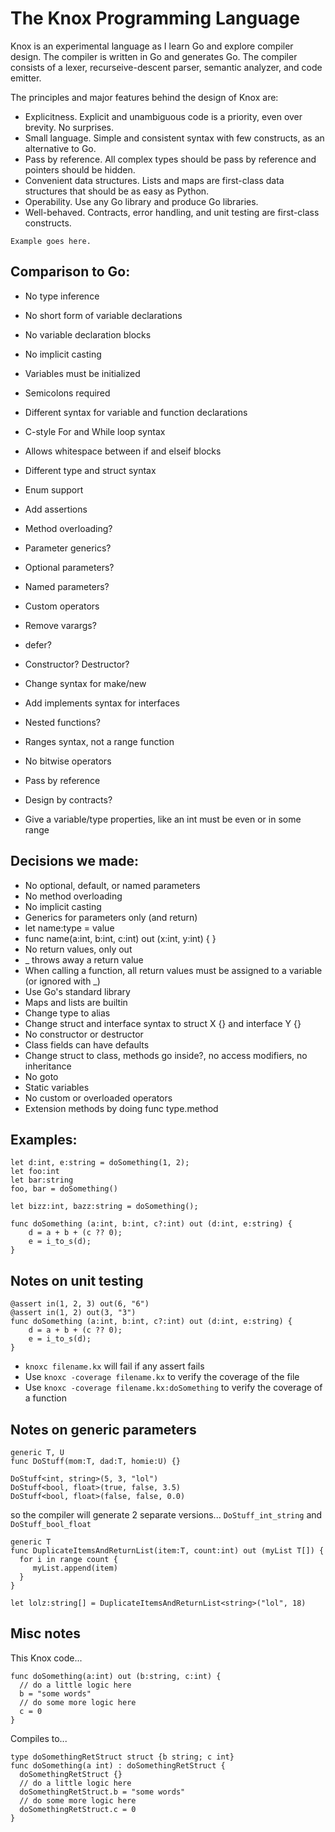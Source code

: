 # The Knox Programming Language

Knox is an experimental language as I learn Go and explore compiler design. The compiler is written in Go and generates Go. The compiler consists of a lexer, recurseive-descent parser, semantic analyzer, and code emitter.

The principles and major features behind the design of Knox are:
 - Explicitness. Explicit and unambiguous code is a priority, even over brevity. No surprises.
 - Small language. Simple and consistent syntax with few constructs, as an alternative to Go.
 - Pass by reference. All complex types should be pass by reference and pointers should be hidden.
 - Convenient data structures. Lists and maps are first-class data structures that should be as easy as Python.
 - Operability. Use any Go library and produce Go libraries.
 - Well-behaved. Contracts, error handling, and unit testing are first-class constructs.

```
Example goes here.
```

## Comparison to Go:
 - No type inference
 - No short form of variable declarations
 - No variable declaration blocks
 - No implicit casting
 - Variables must be initialized
 - Semicolons required
 - Different syntax for variable and function declarations
 - C-style For and While loop syntax
 - Allows whitespace between if and elseif blocks
 - Different type and struct syntax
 - Enum support
 
 
 - Add assertions
 - Method overloading?
 - Parameter generics?
 - Optional parameters?
 - Named parameters?
 - Custom operators
 - Remove varargs?
 - defer?
 - Constructor? Destructor?
 - Change syntax for make/new
 - Add implements syntax for interfaces
 - Nested functions?
 - Ranges syntax, not a range function
 - No bitwise operators
 - Pass by reference
 - Design by contracts?
 - Give a variable/type properties, like an int must be even or in some range


## Decisions we made:
  - No optional, default, or named parameters
  - No method overloading
  - No implicit casting
  - Generics for parameters only (and return)
  - let name:type = value
  - func name(a:int, b:int, c:int) out (x:int, y:int) { }
  - No return values, only out 
  - _ throws away a return value
  - When calling a function, all return values must be assigned to a variable (or ignored with _)
  - Use Go's standard library
  - Maps and lists are builtin
  - Change type to alias
  - Change struct and interface syntax to struct X {} and interface Y {}
  - No constructor or destructor
  - Class fields can have defaults
  - Change struct to class, methods go inside?, no access modifiers, no inheritance 
  - No goto
  - Static variables
  - No custom or overloaded operators
  - Extension methods by doing func type.method


## Examples:

```
let d:int, e:string = doSomething(1, 2);
let foo:int
let bar:string
foo, bar = doSomething()

let bizz:int, bazz:string = doSomething();

func doSomething (a:int, b:int, c?:int) out (d:int, e:string) {
	d = a + b + (c ?? 0);
	e = i_to_s(d);
}
```
## Notes on unit testing
```
@assert in(1, 2, 3) out(6, "6")
@assert in(1, 2) out(3, "3")
func doSomething (a:int, b:int, c?:int) out (d:int, e:string) {
	d = a + b + (c ?? 0);
	e = i_to_s(d);
}
```
 - `knoxc filename.kx` will fail if any assert fails
 - Use `knoxc -coverage filename.kx` to verify the coverage of the file
 - Use `knoxc -coverage filename.kx:doSomething` to verify the coverage of a function

## Notes on generic parameters
```
generic T, U
func DoStuff(mom:T, dad:T, homie:U) {}

DoStuff<int, string>(5, 3, "lol")
DoStuff<bool, float>(true, false, 3.5)
DoStuff<bool, float>(false, false, 0.0)
```
so the compiler will generate 2 separate versions... `DoStuff_int_string` and `DoStuff_bool_float`
```
generic T
func DuplicateItemsAndReturnList(item:T, count:int) out (myList T[]) {
  for i in range count {
     myList.append(item)
  }
}

let lolz:string[] = DuplicateItemsAndReturnList<string>("lol", 18)
```

## Misc notes

This Knox code...
```
func doSomething(a:int) out (b:string, c:int) {
  // do a little logic here
  b = "some words"
  // do some more logic here
  c = 0
}
```
Compiles to...
```
type doSomethingRetStruct struct {b string; c int}
func doSomething(a int) : doSomethingRetStruct {
  doSomethingRetStruct {}
  // do a little logic here
  doSomethingRetStruct.b = "some words"
  // do some more logic here
  doSomethingRetStruct.c = 0
}
```

